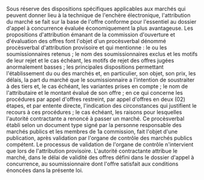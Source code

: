 
Sous réserve des dispositions spécifiques applicables aux marchés qui
peuvent donner lieu à la technique de l'enchère électronique,
l'attribution du marché se fait sur la base de l'offre conforme pour
l'essentiel au dossier d'appel à concurrence évaluée économiquement la
plus avantageuse.
Les propositions d'attribution émanant de la commission d'ouverture et
d'évaluation des offres font l'objet d'un procèsverbal dénommé
procèsverbal d'attribution provisoire et qui mentionne :
le ou les soumissionnaires retenus ;
le nom des soumissionnaires exclus et les motifs de leur rejet et le
cas échéant, les motifs de rejet des offres jugées anormalement basses
;
les principales dispositions permettant l'établissement du ou des
marchés et, en particulier, son objet, son prix, les délais, la part
du marché que le soumissionnaire a l'intention de soustraiter à des
tiers et, le cas échéant, les variantes prises en compte ;
le nom de l'attributaire et le montant évalué de son offre ;
en ce qui concerne les procédures par appel d'offres restreint, par
appel d'offres en deux (02) étapes, et par entente directe,
l'indication des circonstances qui justifient le recours à ces
procédures ;
le cas échéant, les raisons pour lesquelles l'autorité contractante a
renoncé à passer un marché.
Ce procèsverbal établi selon un document type signé par la personne
responsable des marchés publics et les membres de 1a commission, fait
l'objet d'une publication, après validation par l'organe de contrôle
des marchés publics compétent.
Le processus de validation de l'organe de contrôle n'intervient que
lors de l'attribution provisoire.
L'autorité contractante attribue le marché, dans le délai de validité
des offres défini dans le dossier d'appel à concurrence, au
soumissionnaire dont l'offre satisfait aux conditions énoncées dans la
présente loi.